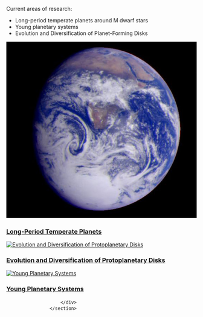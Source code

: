 <bf>Current areas of research:</bf>
<ul>
  <li>Long-period temperate planets around M dwarf stars</li>
  <li>Young planetary systems</li>
  <li>Evolution and Diversification of Planet-Forming Disks</li>
</ul>
<section id="two">
<!-- <h2>Recent Work</h2>
 --><div class="row">
<article class="6u 12u$(xsmall) work-item">
<a href=./temperate.html class="image fit thumb"><img src="images/earth.jpg" alt="Long-Period Temperate Planets" /></a>
<h3><a href=./temperate.html>Long-Period Temperate Planets</a></h3>
</article>
							
<article class="6u$ 12u$(xsmall) work-item">
<a href="./disks.html" class="image fit thumb"><img src="images/disks.jpg" alt="Evolution and Diversification of Protoplanetary Disks" /></a>
								<h3><a href = ./directimaging.html>Evolution and Diversification of Protoplanetary Disks</a></h3>
							</article>
							<article class="6u 12u$(xsmall) work-item">
								<a href="./radio.html" class="image fit thumb"><img src="images/young.jpg" alt="Young Planetary Systems" /></a>
								<h3><a href=./young.html>Young Planetary Systems</a></h3>
							</article>
							
						</div>
					</section>
